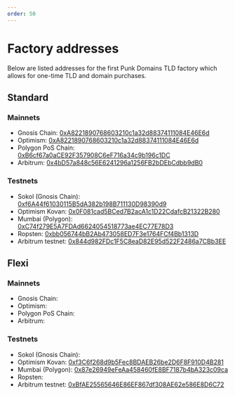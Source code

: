 ```yaml
---
order: 50
---
```


# Factory addresses

Below are listed addresses for the first Punk Domains TLD factory which allows for one-time TLD and domain purchases.

## Standard

### Mainnets

- Gnosis Chain: [0xA8221890768603210c1a32d88374111084E46E6d](https://blockscout.com/xdai/mainnet/address/0xA8221890768603210c1a32d88374111084E46E6d)
- Optimism: [0xA8221890768603210c1a32d88374111084E46E6d](https://optimistic.etherscan.io/address/0xA8221890768603210c1a32d88374111084E46E6d)
- Polygon PoS Chain: [0xB6cf67a0aCE92F357908C6eF716a34c9b196c1DC](https://polygonscan.com/address/0xB6cf67a0aCE92F357908C6eF716a34c9b196c1DC)
- Arbitrum: [0x4bD57a848c56E6241296a1256FB2bDEbCdbb9dB0](https://arbiscan.io/address/0x4bD57a848c56E6241296a1256FB2bDEbCdbb9dB0)

### Testnets

- Sokol (Gnosis Chain): [0xf6A44f61030115B5dA382b198B711130D98390d9](https://blockscout.com/poa/sokol/address/0xf6A44f61030115B5dA382b198B711130D98390d9)
- Optimism Kovan: [0x0F081cad5BCed7B2acA1c1D22CdafcB21322B280](https://kovan-optimistic.etherscan.io/address/0x0F081cad5BCed7B2acA1c1D22CdafcB21322B280)
- Mumbai (Polygon): [0xC74f279E5A7FDAd6624054518773ae4EC77E78D3](https://mumbai.polygonscan.com/address/0xC74f279E5A7FDAd6624054518773ae4EC77E78D3)
- Ropsten: [0xbb056744bB2Ab473058ED7F3e1764FCf4Bb1313D](https://ropsten.etherscan.com/address/0xbb056744bB2Ab473058ED7F3e1764FCf4Bb1313D)
- Arbitrum testnet: [0x844d982FDc1F5C8eaD82E95d522F2486a7CBb3EE](https://testnet.arbiscan.io/address/0x844d982FDc1F5C8eaD82E95d522F2486a7CBb3EE)

## Flexi

### Mainnets

- Gnosis Chain: [](https://blockscout.com/xdai/mainnet/address/0xA8221890768603210c1a32d88374111084E46E6d)
- Optimism: [](https://optimistic.etherscan.io/address/0xA8221890768603210c1a32d88374111084E46E6d)
- Polygon PoS Chain: [](https://polygonscan.com/address/0xB6cf67a0aCE92F357908C6eF716a34c9b196c1DC)
- Arbitrum: [](https://arbiscan.io/address/0x4bD57a848c56E6241296a1256FB2bDEbCdbb9dB0)

### Testnets

- Sokol (Gnosis Chain): 
- Optimism Kovan: [0xf3C6f268d9b5Fec8BDAEB26be2D6F8F910D4B281](https://kovan-optimistic.etherscan.io/address/0xf3C6f268d9b5Fec8BDAEB26be2D6F8F910D4B281)
- Mumbai (Polygon): [0x87e26949eFeAa458460fE8BF7187b4bA323c09ca](https://mumbai.polygonscan.com/address/0x87e26949efeaa458460fe8bf7187b4ba323c09ca)
- Ropsten: 
- Arbitrum testnet: [0xBfAE25565646E86EF867df308AE62e586E8D6C72](https://testnet.arbiscan.io/address/0xBfAE25565646E86EF867df308AE62e586E8D6C72)
